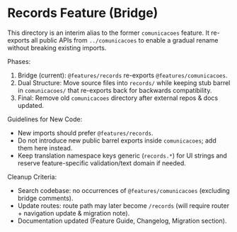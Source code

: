 # Records Feature (Bridge)

This directory is an interim alias to the former `comunicacoes` feature.
It re-exports all public APIs from `../comunicacoes` to enable a gradual rename
without breaking existing imports.

Phases:
1. Bridge (current): `@features/records` re-exports `@features/comunicacoes`.
2. Dual Structure: Move source files into `records/` while keeping stub barrel in `comunicacoes/` that re-exports back for backwards compatibility.
3. Final: Remove old `comunicacoes` directory after external repos & docs updated.

Guidelines for New Code:
- New imports should prefer `@features/records`.
- Do not introduce new public barrel exports inside `comunicacoes`; add them here instead.
- Keep translation namespace keys generic (`records.*`) for UI strings and reserve feature-specific validation/text domain if needed.

Cleanup Criteria:
- Search codebase: no occurrences of `@features/comunicacoes` (excluding bridge comments).
- Update routes: route path may later become `/records` (will require router + navigation update & migration note).
- Documentation updated (Feature Guide, Changelog, Migration section).
